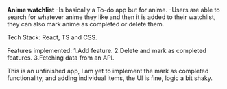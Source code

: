 **Anime watchlist**
-Is basically a To-do app but for anime.
-Users are able to search for whatever anime they like and then it is added to their watchlist,
they can also mark anime as completed or delete them.


Tech Stack: React, TS and CSS.

Features implemented:
1.Add feature.
2.Delete and mark as completed features.
3.Fetching data from an API.


This is an unfinished app, I am yet to implement the mark as completed functionality, and
adding individual items, the UI is fine, logic a bit shaky.
